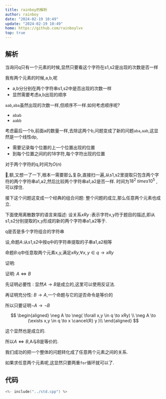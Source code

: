 ```yaml
---
title: rainboy的解析
author: rainboy
date: "2024-02-19 10:49"
update: "2024-02-19 10:49"
home: https://github.com/rainboylvx
top: true
---
```


## 解析

当询问q只有一个元素的时候,显然只要看这个字符在s1,s2是出现的次数是否一样


我有两个元素的时候,a,b,呢

- a,b分分别在两个字符串s1,s2中是否出现的次数一样
- 显然需要考虑a,b出现的顺序


`aab`,`aba`虽然出现的次数一样,但顺序不一样.如何考虑顺序呢?

- `abab`
- `aabb`

考虑最后一个b,前面a的数量一样,去除这两个b,问题变成了新的问题`aba`,`aab`,这显然是一个线性dp,

- 需要记录每个位置的上一个位置出现的位置
- 到每个位置之间的的18字符,每个字符出现的位置

对于两个字符的q,时间为$O(n)$

🙂,额,又想一了一下,根本一需要那么复杂,直接扫一遍,从s1,s2里提取只包含两个字符的两个字符串a1,a2,然后比较两个字符串a1,a2是否一样.
时间为$18^2 \ times 10 ^ 5$ ,可以撑住.

接下这个问题这变成一个经典的组合问题: 整个问题的成立,那么任意两个元素也成立.

下面使用离散数学的语言来描述: 设关系$xRy$ :表示字符x,y符于题目的描述,即从s1,s2分别提取的x,y形成的新的两个字符串a1,a2等于.


q是否是多个字符组合的字符串

设,命题$A$:从s1,s2中按q中的字符串提取的子串a1,a2相等

命题$B$:q中任意取两个元素x,y,满足$xRy$,$\forall x,y \in q \to xRy$

证明:


证明: $A \Leftrightarrow B$

先证明必要性 : 显然$A \to B$是成立的,这里可以使用反证法.

再证明充分性: $B \to A$,一个命题与它的逆否命令是等价的

所以只要证明$\neg A \to \neg B$


$$
\begin{aligned}
\neg A \to \neg( \forall x,y \in q \to xRy) \\
\neg A \to (\exists x,y \in q \to x \cancel{R} y )\\
\end{aligned}
$$

这个显然也是成立的.

所以$A \Leftrightarrow B$,A与B是等价的.

我们成功的把一个整体的问题转化成了任意两个元素之间的关系.

如果求任意两个元素呢,这显然只要两重`for`循环就可以了.



## 代码

```cpp
<%- include("../std.cpp") %>
```

